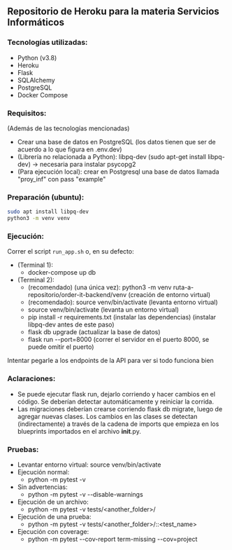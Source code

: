 ## Repositorio de Heroku para la materia Servicios Informáticos

### Tecnologías utilizadas:
- Python (v3.8)
- Heroku
- Flask
- SQLAlchemy
- PostgreSQL
- Docker Compose

### Requisitos:
(Además de las tecnologías mencionadas)
- Crear una base de datos en PostgreSQL (los datos tienen que ser de acuerdo a lo que figura en .env.dev)
- (Librería no relacionada a Python): libpq-dev (sudo apt-get install libpq-dev) -> necesaria para instalar psycopg2
- (Para ejecución local): crear en Postgresql una base de datos llamada "proy_inf" con pass "example"
   
### Preparación (ubuntu):
```sh
sudo apt install libpq-dev
python3 -m venv venv
```

### Ejecución:
Correr el script `run_app.sh` o, en su defecto:  

- (Terminal 1): 
    - docker-compose up db
- (Terminal 2):
    - (recomendado) (una única vez): python3 -m venv ruta-a-repositorio/order-it-backend/venv (creación de entorno virtual)
    - (recomendado): source venv/bin/activate (levanta entorno virtual)
    - source venv/bin/activate (levanta un entorno virtual)
    - pip install -r requirements.txt (instalar las dependencias) (instalar libpq-dev antes de este paso)
    - flask db upgrade (actualizar la base de datos)
    - flask run --port=8000 (correr el servidor en el puerto 8000, se puede omitir el puerto)
    
Intentar pegarle a los endpoints de la API para ver si todo funciona bien

### Aclaraciones:
- Se puede ejecutar flask run, dejarlo corriendo y hacer cambios en el código. Se deberían detectar automáticamente y reiniciar la corrida.
- Las migraciones deberían crearse corriendo flask db migrate, luego de agregar nuevas clases. Los cambios en las clases se detectan (indirectamente) a través de la cadena de imports que empieza en los blueprints importados en el archivo __init__.py.


### Pruebas:
- Levantar entorno virtual: source venv/bin/activate
- Ejecución normal:
    - python -m pytest -v
- Sin advertencias:
    - python -m pytest -v --disable-warnings
- Ejecución de un archivo:
    - python -m pytest -v tests/<another_folder>/<filename>
- Ejecución de una prueba:
    - python -m pytest -v tests/<another_folder>/<filename>::<test_name>
- Ejecución con coverage:
    - python -m pytest --cov-report term-missing --cov=project
